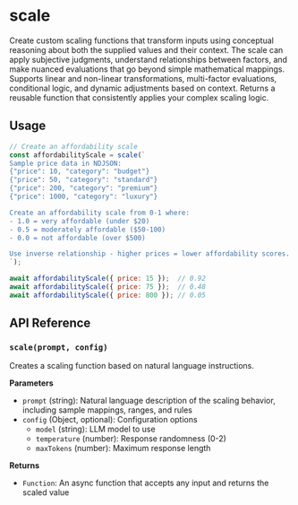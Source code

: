 # scale

Create custom scaling functions that transform inputs using conceptual reasoning about both the supplied values and their context. The scale can apply subjective judgments, understand relationships between factors, and make nuanced evaluations that go beyond simple mathematical mappings. Supports linear and non-linear transformations, multi-factor evaluations, conditional logic, and dynamic adjustments based on context. Returns a reusable function that consistently applies your complex scaling logic.

## Usage

```javascript
// Create an affordability scale
const affordabilityScale = scale(`
Sample price data in NDJSON:
{"price": 10, "category": "budget"}
{"price": 50, "category": "standard"}
{"price": 200, "category": "premium"}
{"price": 1000, "category": "luxury"}

Create an affordability scale from 0-1 where:
- 1.0 = very affordable (under $20)
- 0.5 = moderately affordable ($50-100)
- 0.0 = not affordable (over $500)

Use inverse relationship - higher prices = lower affordability scores.
`);

await affordabilityScale({ price: 15 });  // 0.92
await affordabilityScale({ price: 75 });  // 0.48
await affordabilityScale({ price: 800 }); // 0.05
```

## API Reference

### `scale(prompt, config)`

Creates a scaling function based on natural language instructions.

**Parameters**

- `prompt` (string): Natural language description of the scaling behavior, including sample mappings, ranges, and rules
- `config` (Object, optional): Configuration options
  - `model` (string): LLM model to use
  - `temperature` (number): Response randomness (0-2)
  - `maxTokens` (number): Maximum response length

**Returns**

- `Function`: An async function that accepts any input and returns the scaled value